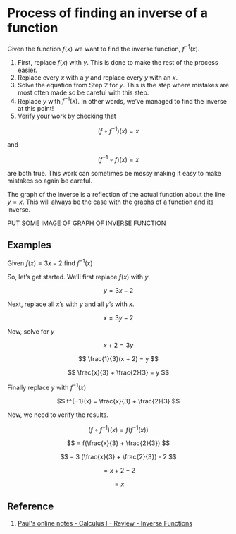 # Process of finding an inverse of a function

Given the function $f(x)$ we want to find the inverse function, $f^{−1}(x)$.

1. First, replace $f(x)$ with $y$. This is done to make the rest of the process easier.
2. Replace every $x$ with a $y$ and replace every $y$ with an $x$.
3. Solve the equation from Step 2 for $y$. This is the step where mistakes are most often made so be careful with this step.
4. Replace $y$ with $f^{−1}(x)$. In other words, we’ve managed to find the inverse at this point!
5. Verify your work by checking that

$$
(f \circ f^{-1})(x) = x
$$

and

$$
(f^{-1} \circ f)(x) = x
$$

are both true. This work can sometimes be messy making it easy to make mistakes so again be careful.

The graph of the inverse is a reflection of the actual function about the line $y = x$. This will always be the case with the graphs of a function and its inverse.

PUT SOME IMAGE OF GRAPH OF INVERSE FUNCTION

## Examples

Given $f(x) = 3 x − 2$ find $f^{−1}(x)$

So, let’s get started. We’ll first replace $f(x)$ with $y$.

$$
y = 3 x − 2
$$

Next, replace all $x$’s with $y$ and all $y$’s with $x$.

$$
x = 3 y − 2
$$

Now, solve for $y$

$$
x + 2 = 3 y
$$

$$
\frac{1}{3}(x + 2) = y
$$

$$
\frac{x}{3} + \frac{2}{3} = y
$$

Finally replace $y$ with $f^{−1}(x)$

$$
f^{−1}(x) = \frac{x}{3} + \frac{2}{3}
$$

Now, we need to verify the results.

$$
(f \circ f^{−1})(x) = f(f^{−1}(x))
$$

$$
= f(\frac{x}{3} + \frac{2}{3})
$$

$$
= 3 (\frac{x}{3} + \frac{2}{3}) - 2
$$

$$
= x + 2 - 2
$$

$$
= x
$$

## Reference

1. [Paul's online notes - Calculus I - Review - Inverse Functions](https://tutorial.math.lamar.edu/Classes/CalcI/InverseFunctions.aspx)